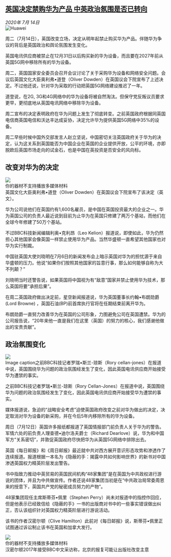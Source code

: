 <!--1594741597000-->
[英国决定禁购华为产品 中英政治氛围是否已转向](http://www.bbc.com/zhongwen/simp/chinese-news-53408314)
------

<div><i>2020年 7月 14日</i></div><div><div class="story-body__inner" property="articleBody"><div class="media-landscape no-caption full-width lead"><span class="image-and-copyright-container"><img class="js-image-replace" alt="Huawei" src="https://images.weserv.nl/?url=ichef.bbci.co.uk/news/640/cpsprodpb/15559/production/_113358378_huawei1.png"></span></div><p class="story-body__introduction">周二（7月14日），英国改变立场，决定从明年起禁止购买华为产品。伴随华为争议的背后是英国政治和舆论氛围发生变化。</p><div id="bbccom_mpu_3" class="bbccom_slot mpu-ad" aria-hidden="true"><div class="bbccom_advert"></div></div><p>英国电讯供应商被禁止在12月31日以后购买新的华为设备，而且要在2027年前从英国5G网中移除所有的华为设备。</p><p>周二，英国国家安全委员会召开会议讨论了关于采购华为设备和网络安全问题。会议后英国文化大臣奥利弗•道登（Oliver Dowden）在英国议会下院宣布了上述决定。不过他还说，针对华为采取的行动把英国5G网络建设推迟了一年。</p><div id="bbccom_mpu_1_2" class="bbccom_slot mpu-ad" aria-hidden="true"><div class="bbccom_advert"></div></div><p>道登说，在2G, 3G和4G网络中的华为设备将被自然淘汰。但保守党反叛议员要求更早，更彻底地从英国电讯网络中移除华为设备。</p><p>周二宣布的决定表明政府在华为问题上发生了彻底转变。之前英国政府根据同英国电信商英国电信和沃达丰达成妥协，决定允许华为提供英国5G网络中35%的设备。</p><p>周二早些时候中国外交部发言人赵立坚说，中国密切关注英国政府关于华为的决定，认为这关系到英国能否为中国企业在英国的企业提供开放，公平的环境，亦即脱欧后英国市场走向的试金石，也是中国在英投资是否安全的风向标。</p><h2 class="story-body__crosshead">改变对华为的决定</h2><div class="media-with-caption"><div class="player-with-placeholder"><img class="media-placeholder player-with-placeholder__image narrative-video-placeholder" src="https://images.weserv.nl/?url=ichef.bbci.co.uk/images/ic/720x405/p08kqwqq.jpg"><div class="player-with-placeholder__caption">你的器材不支持播放多媒体材料</div><div class="player-with-placeholder"><div class="media-player-wrapper"><div class="js-media-player-unprocessed media-player" data-playable="{&quot;settings&quot;:{&quot;counterName&quot;:&quot;zhongwensimp.chinese_news.story.53408314.page&quot;,&quot;edition&quot;:&quot;Asia&quot;,&quot;pageType&quot;:&quot;eav2&quot;,&quot;uniqueID&quot;:&quot;53408314&quot;,&quot;ui&quot;:{&quot;locale&quot;:{&quot;lang&quot;:&quot;zh-hans&quot;}},&quot;externalEmbedUrl&quot;:&quot;https:\/\/www.bbc.com\/zhongwen\/simp\/chinese-news-53408314\/embed&quot;,&quot;insideIframe&quot;:false,&quot;statsObject&quot;:{&quot;clipPID&quot;:&quot;p08kqvk8&quot;},&quot;playlistObject&quot;:{&quot;title&quot;:&quot;The culture secretary says providers must remove all of Huawei's 5G kit from their networks by 2027.&quot;,&quot;holdingImageURL&quot;:&quot;https:\/\/ichef.bbci.co.uk\/images\/ic\/$recipe\/p08kqwqq.jpg&quot;,&quot;guidance&quot;:&quot;&quot;,&quot;embedRights&quot;:&quot;allowed&quot;,&quot;summary&quot;:&quot;The culture secretary says providers must remove all of Huawei's 5G kit from their networks by 2027.&quot;,&quot;liveRewind&quot;:false,&quot;simulcast&quot;:false,&quot;items&quot;:[{&quot;vpid&quot;:&quot;p08kqvkd&quot;,&quot;live&quot;:false,&quot;duration&quot;:103,&quot;kind&quot;:&quot;programme&quot;}]}},&quot;otherSettings&quot;:{&quot;advertisingAllowed&quot;:true,&quot;continuousPlayCfg&quot;:{&quot;enabled&quot;:false},&quot;isAutoplayOnForAudience&quot;:false}}"></div></div></div></div>    <figcaption class="media-with-caption__caption"><span class="off-screen"></span>英国文化大臣奥利弗•道登（Oliver Dowden）在英国议会下院宣布了该决定（英文）。</figcaption></div><p>华为公司说他们在英国约有1,600名雇员，是中国在英国投资最大的企业之一。华为英国公司的负责人最近说到目前为止华为在英国只修建了两万个基站，而他们在全球今年修建了50万个基站。</p><p>不过BBC科技新闻编辑利奥•克利昂（Leo Kelion）报道说，即使如此，华为仍然担心其他国家会像英国一样禁止使用华为产品。当然华盛顿一直希望其他国家也对华为实行制裁。</p><p>中国驻英国大使刘晓明在7月6日的新闻发布会上暗示英国对华为的担忧源于来自华盛顿的压力。他说“如果你们按照其他国家的旨意行事，那么如何能够自称为大不列颠？”</p><p>刘晓明当时还警告说，如果英国将中国视为有“敌意”国家并禁止使用华为技术，那么英国将要“承担后果”。</p><p>在周二英国政府做出决定前，星空新闻报道说，华为英国董事长约翰•布朗勋爵(Lord Browne) ，英国石油(BP)前首席执行官将在任期结束前离开华为。</p><p>布朗勋爵一直努力改善华为在英国的公司形象，力图避免公司在英国遭禁。华为的公司报告说，“20年来他一直是我们在这里（英国）的努力的核心，我们感谢他做出的宝贵贡献”。</p><h2 class="story-body__crosshead">政治氛围变化</h2><div class="media-landscape has-caption full-width"><span class="image-and-copyright-container"><img src="https://images.weserv.nl/?url=ichef.bbci.co.uk/news/640/cpsprodpb/EC2E/production/_113326406_127b4359-d32b-447b-8796-d17e3f19d9f6.jpg"><br></span><figcaption class="media-caption"><span class="off-screen">Image caption</span><span class="media-caption__text">之前BBC科技记者罗瑞•斯兰-琼斯（Rory cellan-jones）在报道中说，英国围绕华为问题的政治氛围经发生了变化，因此英国电讯供应商开始接受华为遭禁的事实。</span></figcaption></div><p>之前BBC科技记者罗瑞•斯兰-琼斯（Rory Cellan-Jones）在报道中说，英国围绕华为问题的政治氛围经发生了变化，因此英国电讯供应商开始接受华为遭禁的事实。</p><p>媒体报道说，急迫的“战略安全考虑”迫使英国政府改变之前对华为做出的决定，决定取消对华为设备的新采购，并在今后5年内移除所有的华为设备。</p><p>周日（7月12日）英国许多报纸都报道了英国情报部门前负责人关于华为的警告。军情六处的前负责人理查德•迪尔洛夫爵士（Richard Dearlove）说，华为和中国军方“关系密切”，并敦促英国政府尽快把华为从英国5G网络中排除出去。</p><p>英国《每日邮报》和《周日邮报》最近就中共对西方展开意识形态攻势和渗透作了连续报道。报道根据一本名为《隐蔽的手：揭露中共如何影响世界》的新书对中国渗透英国权力精英阶层发出警告。</p><p>书中指致力推动中英贸易的英国民间机构“48家集团”是在英国为中共政权进行游说的团体，并且为中共做宣传。作者还说48家集团当初是在“中共政治局常委周恩来的授意下，英国共产党的秘密成员努力的产物”。</p><p>48家集团现任主席斯蒂芬•佩里（Stephen Perry）尚未对报道中的指控作回应，但是他表示已经致信给《隐蔽的手》一书的出版商对书中的一些事实错误做出纠正，否认该组织针对英国权力精英阶层进行游说活动。</p><p>该书的作者汉密尔顿（Clive Hamilton）此前对《每日邮报》说，斯蒂芬•佩里正试图通过诉讼制止该书在英国和加拿大发行。</p><div class="media-with-caption"><div class="player-with-placeholder"><img class="media-placeholder player-with-placeholder__image narrative-video-placeholder" src="https://images.weserv.nl/?url=ichef.bbci.co.uk/images/ic/720x405/p05mwhvf.jpg"><div class="player-with-placeholder__caption">你的器材不支持播放多媒体材料</div><div class="player-with-placeholder"><div class="media-player-wrapper"><div class="js-media-player-unprocessed media-player" data-playable='{"settings":{"counterName":"zhongwensimp.chinese_news.story.53408314.page","edition":"Asia","pageType":"eav2","uniqueID":"53408314","ui":{"locale":{"lang":"zh-hans"}},"externalEmbedUrl":"https:\/\/www.bbc.com\/zhongwen\/simp\/chinese-news-53408314\/embed","insideIframe":false,"statsObject":{"clipPID":"p05mwfkk"},"playlistObject":{"title":"\u6c49\u5bc6\u5c14\u987f\uff1a\u5317\u4eac\u62a5\u590d\u7684\u53ef\u80fd\u8ba9\u51fa\u7248\u793e\u6539\u53d8\u4e3b\u610f","holdingImageURL":"https:\/\/ichef.bbci.co.uk\/images\/ic\/$recipe\/p05mwhvf.jpg","guidance":"","embedRights":"blocked","summary":"\u6c49\u5bc6\u5c14\u987f\uff1a\u5317\u4eac\u62a5\u590d\u7684\u53ef\u80fd\u8ba9\u51fa\u7248\u793e\u6539\u53d8\u4e3b\u610f","liveRewind":false,"simulcast":false,"items":[{"vpid":"p05mwfkn","live":false,"duration":123,"kind":"programme"}]}},"otherSettings":{"advertisingAllowed":true,"continuousPlayCfg":{"enabled":false},"isAutoplayOnForAudience":false}}'></div></div></div></div>    <figcaption class="media-with-caption__caption"><span class="off-screen"></span>汉密尔顿2017年接受BBC中文采访称，北京的报复可能让出版社改变主意</figcaption></div></div></div>
